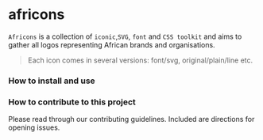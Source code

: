 # africons

```Africons``` is a collection of ``iconic``,``SVG``, ``font`` and ``CSS toolkit`` and aims to gather all logos representing African brands and organisations. 

> Each icon comes in several versions: font/svg, original/plain/line etc.

### How to install and use

### How to contribute to this project

Please read through our contributing guidelines. Included are directions for opening issues.
